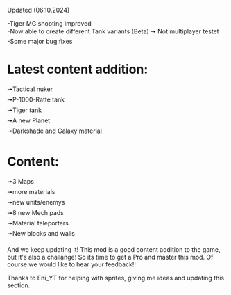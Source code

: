 Updated (06.10.2024)

-Tiger MG shooting improved<br>
-Now able to create different Tank variants (Beta) 🠖 Not multiplayer testet<br>
-Some major bug fixes


# Latest content addition:
🠖Tactical nuker<br>
🠖P-1000-Ratte tank<br>
🠖Tiger tank<br>
🠖A new Planet<br>
🠖Darkshade and Galaxy material


# Content:
🠖3 Maps<br>
🠖more materials<br>
🠖new units/enemys<br>
🠖8 new Mech pads<br>
🠖Material teleporters<br>
🠖New blocks and walls

And we keep updating it! This mod is a good content addition to the game, but it's also a challange! So its time to get a Pro and master this mod. Of course we would like to hear your feedback!!

Thanks to Eni_YT for helping with sprites, giving me ideas and updating this section.
